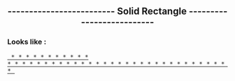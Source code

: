
<h2 align="center" > -------------------------  Solid Rectangle  -------------------------- </h2>


### Looks like :


  <a  href="tryit.asp?filename=trycss_text"><pre>
               * * * * * * * * * * * *
               * * * * * * * * * * * *
               * * * * * * * * * * * *
               * * * * * * * * * * * *
  </pre></a>
  
